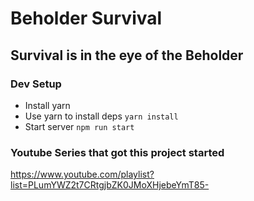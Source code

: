 # Beholder Survival

## Survival is in the eye of the Beholder

### Dev Setup
* Install yarn
* Use yarn to install deps `yarn install`
* Start server `npm run start`

### Youtube Series that got this project started
https://www.youtube.com/playlist?list=PLumYWZ2t7CRtgjbZK0JMoXHjebeYmT85-